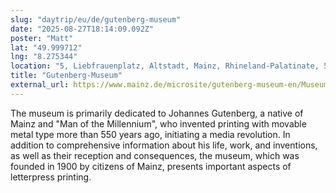 ```yaml
---
slug: "daytrip/eu/de/gutenberg-museum"
date: "2025-08-27T18:14:09.092Z"
poster: "Matt"
lat: "49.999712"
lng: "8.275344"
location: "5, Liebfrauenplatz, Altstadt, Mainz, Rhineland-Palatinate, 55116, Germany"
title: "Gutenberg-Museum"
external_url: https://www.mainz.de/microsite/gutenberg-museum-en/Museum/index.php
---
```

The museum is primarily dedicated to Johannes Gutenberg, a native of Mainz and  "Man of the Millennium", who invented printing with movable metal type more than 550 years ago, initiating a media revolution. In addition to comprehensive information about his life, work, and inventions, as well as their reception and consequences, the museum, which was founded in 1900 by citizens of Mainz, presents important aspects of letterpress printing.